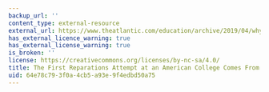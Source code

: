 ```yaml
---
backup_url: ''
content_type: external-resource
external_url: https://www.theatlantic.com/education/archive/2019/04/why-are-georgetown-students-paying-reparations/587443/
has_external_licence_warning: true
has_external_license_warning: true
is_broken: ''
license: https://creativecommons.org/licenses/by-nc-sa/4.0/
title: The First Reparations Attempt at an American College Comes From Its Students
uid: 64e78c79-3f0a-4cb5-a93e-9f4edbd50a75
---
```


